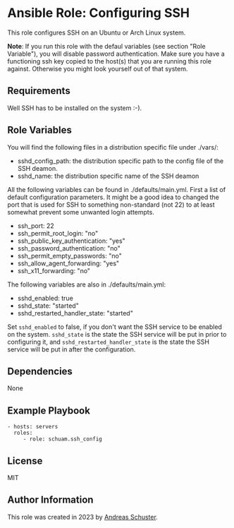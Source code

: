 # Ansible Role: Configuring SSH

This role configures SSH on an Ubuntu or Arch Linux system.

**Note**: If you run this role with the defaul variables (see section "Role
Variable"), you will disable password authentication. Make sure you have a
functioning ssh key copied to the host(s) that you are running this role
against. Otherwise you might look yourself out of that system.


## Requirements

Well SSH has to be installed on the system :-).


## Role Variables

You will find the following files in a distribution specific file under
./vars/:

- sshd_config_path: the distribution specific path to the config file of the
  SSH deamon.
- sshd_name: the distribution specific name of the SSH deamon

All the following variables can be found in ./defaults/main.yml. First a list
of default configuration parameters. It might be a good idea to changed the
port that is used for SSH to something non-standard (not 22) to at least
somewhat prevent some unwanted login attempts.

- ssh_port: 22
- ssh_permit_root_login: "no"
- ssh_public_key_authentication: "yes"
- ssh_password_authentication: "no"
- ssh_permit_empty_passwords: "no"
- ssh_allow_agent_forwarding: "yes"
- ssh_x11_forwarding: "no"

The following variables are also in ./defaults/main.yml:

- sshd_enabled: true
- sshd_state: "started"
- sshd_restarted_handler_state: "started"

Set ```sshd_enabled``` to false, if you don't want the SSH service to be
enabled on the system. ```sshd_state``` is the state the SSH service will be
put in prior to configuring it, and ```sshd_restarted_handler_state``` is the
state the SSH service will be put in after the configuration.


## Dependencies

None


## Example Playbook

    - hosts: servers
      roles:
         - role: schuam.ssh_config


## License

MIT


## Author Information

This role was created in 2023 by [Andreas Schuster](https://www.schuam.de/).


